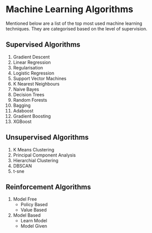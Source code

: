 # Machine Learning Algorithms
Mentioned below are a list of the top most used machine learning techniques. They are categorised based on the level of supervision.

## Supervised Algorithms
1. Gradient Descent
2. Linear Regression
3. Regularisation
4. Logistic Regression
5. Support Vector Machines
6. K Nearest Neighbours
7. Naive Bayes
8. Decision Trees
9. Random Forests
10. Bagging
11. Adaboost
12. Gradient Boosting
13. XGBoost

## Unsupervised Algorithms
1. K Means Clustering
2. Principal Component Analysis
3. Hierarchial Clustering
4. DBSCAN
5. t-sne

## Reinforcement Algorithms
1. Model Free
    - Policy Based
    - Value Based
2. Model Based
    - Learn Model
    - Model Given